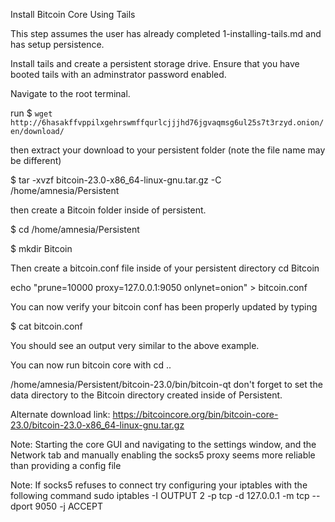 Install Bitcoin Core Using Tails

This step assumes the user has already completed 1-installing-tails.md and has setup persistence.

Install tails and create a persistent storage drive. Ensure that you have booted tails with an adminstrator password enabled.

Navigate to the root terminal.

run $ `wget http://6hasakffvppilxgehrswmffqurlcjjjhd76jgvaqmsg6ul25s7t3rzyd.onion/en/download/`

then extract your download to your persistent folder (note the file name may be different)

$ tar -xvzf bitcoin-23.0-x86_64-linux-gnu.tar.gz -C /home/amnesia/Persistent

then create a Bitcoin folder inside of persistent.

$ cd /home/amnesia/Persistent

$ mkdir Bitcoin

Then create a bitcoin.conf file inside of your persistent directory cd Bitcoin

echo "prune=10000 proxy=127.0.0.1:9050 onlynet=onion" > bitcoin.conf

You can now verify your bitcoin conf has been properly updated by typing

$ cat bitcoin.conf

You should see an output very similar to the above example.

You can now run bitcoin core with cd ..

/home/amnesia/Persistent/bitcoin-23.0/bin/bitcoin-qt don't forget to set the data directory to the Bitcoin directory created inside of Persistent.

Alternate download link: https://bitcoincore.org/bin/bitcoin-core-23.0/bitcoin-23.0-x86_64-linux-gnu.tar.gz

Note: Starting the core GUI and navigating to the settings window, and the Network tab and manually enabling the socks5 proxy seems more reliable than providing a config file

Note: If socks5 refuses to connect try configuring your iptables with the following command sudo iptables -I OUTPUT 2 -p tcp -d 127.0.0.1 -m tcp --dport 9050 -j ACCEPT
